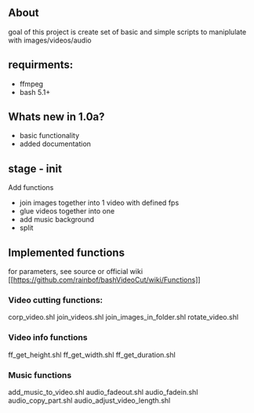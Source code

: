 About
------
goal of this project is create set of basic and simple scripts to maniplulate with images/videos/audio

requirments:
------------
* ffmpeg
* bash 5.1+

Whats new in 1.0a?
-------------
* basic functionality 
* added documentation

stage - init
--------
Add functions
* join images together into 1 video with defined fps
* glue videos together into one
* add music background
* split

## Implemented functions
for parameters, see source or official wiki [[https://github.com/rainbof/bashVideoCut/wiki/Functions]]
### Video cutting functions:
corp_video.shl
join_videos.shl
join_images_in_folder.shl
rotate_video.shl

### Video info functions
ff_get_height.shl
ff_get_width.shl
ff_get_duration.shl

### Music functions
add_music_to_video.shl
audio_fadeout.shl
audio_fadein.shl
audio_copy_part.shl
audio_adjust_video_length.shl
